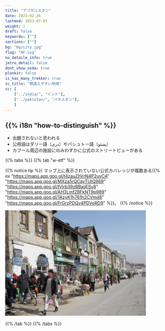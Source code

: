 ```yaml
---
title: "アフガニスタン"
date: 2023-02-26
lastmod: 2023-07-01
weight: 1
draft: false
keywords: [""]
sections: [""]
bg: "bg/city.jpg"
flag: "AF.svg"
no_detaile_info: true
jetro_detail: false
dont_show_usda: true
plonkit: false
is_has_many_trekker: true
sc_title: "間違えやすい地域"
sc: [
    ["../india/", "インド"],
    ["../pakistan/", "パキスタン"],
    ]
---
```


<div class="main-desciption country-description">
    <h2 class="section-title">{{% i18n "how-to-distinguish" %}}</h2>
    <ul class="rule-list">
        <li class="no-evidence">出題されないと思われる</li>
        <li>公用語はダリー語（دری）やパシュトー語（پښتو）</li>
        <li>カブール周辺の施設にのみわずかに公式のストリートビューがある</li>
    </ul>
</div>


{{% tabs %}}
{{% tab "w-etf" %}}

{{% notice tip %}}
マップ上に表示されていない公式カバレッジが複数ある{{% ex "https://maps.app.goo.gl/t4zauZhVrN4P2uvCA" "https://maps.app.goo.gl/MXza5rQCayTUtQ969" "https://maps.app.goo.gl/tVjrb39zBBajjESv8" "https://maps.app.goo.gl/AH3Lmf2BFkNT9p989" "https://maps.app.goo.gl/1AzyK1h761h2CVmd8" "https://maps.app.goo.gl/FrGrzPDQv4PDVoRD9" %}}。
{{% /notice %}}

<div class="googlemap-if no-margin">
<img src="./main.jpg" width="90%" />
</div>

{{% /tab %}}
{{% /tabs %}}